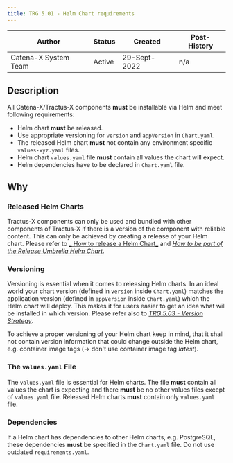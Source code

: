 ```yaml
---
title: TRG 5.01 - Helm Chart requirements
---
```


| Author                | Status | Created      | Post-History |
|-----------------------|--------|--------------|--------------|
| Catena-X System Team  | Active | 29-Sept-2022 | n/a          |

## Description

All Catena-X/Tractus-X components **must** be installable via Helm and meet following requirements:

- Helm chart **must** be released.
- Use appropriate versioning for `version` and `appVersion` in `Chart.yaml`.
- The released Helm chart **must** not contain any environment specific `values-xyz.yaml` files.
- Helm chart `values.yaml` file **must** contain all values the chart will expect.
- Helm dependencies have to be declared in `Chart.yaml` file.

## Why

### Released Helm Charts

Tractus-X components can only be used and bundled with other components of Tractus-X if there is a version of the
component with reliable content. This can only be achieved by creating a release of your Helm chart. Please refer to [_
How to release a Helm Chart_](../../guides/Helm/how-to-release-a-helm-chart) and [_How to be part of the Release Umbrella
Helm Chart_](../../guides/Helm/how-to-be-part-of-release-umbrella-helm).

### Versioning

Versioning is essential when it comes to releasing Helm charts. In an ideal world your chart version (defined
in `version` inside `Chart.yaml`) matches the application version (defined in `appVersion` inside `Chart.yaml`) which the
Helm chart will deploy. This makes it for users easier to get an idea what will be installed in which version. Please
refer also to [_TRG 5.03 - Version Strategy_](trg-5-3.md).

To achieve a proper versioning of your Helm chart keep in mind, that it shall not contain version information that could
change outside the Helm chart, e.g. container image tags (→ don't use container image tag _latest_).

### The `values.yaml` File

The `values.yaml` file is essential for Helm charts. The file **must** contain all values the chart is expecting and there
**must** be no other values files except of `values.yaml` file. Released Helm charts **must** contain only `values.yaml` file.

### Dependencies

If a Helm chart has dependencies to other Helm charts, e.g. PostgreSQL, these dependencies **must** be specified in
the `Chart.yaml` file. Do not use outdated `requirements.yaml`.

